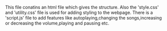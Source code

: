 This file conatins an html file which gives the structure.
Also the 'style.css' and 'utility.css' file is used for adding styling to the webpage.
There is a 'script.js' file to add features like autoplaying,changing the songs,increasing or decreasing the volume,playing and pausing etc.
